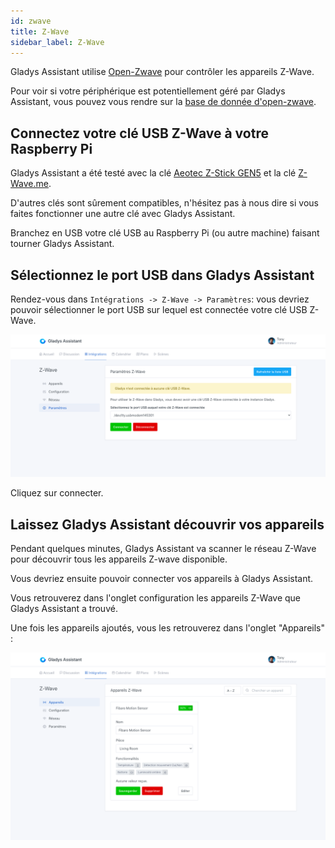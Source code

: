 ```yaml
---
id: zwave
title: Z-Wave
sidebar_label: Z-Wave
---
```


Gladys Assistant utilise [Open-Zwave](http://openzwave.com/) pour contrôler les appareils Z-Wave.

Pour voir si votre périphérique est potentiellement géré par Gladys Assistant, vous pouvez vous rendre sur la [base de donnée d'open-zwave](http://openzwave.com/device-database).

## Connectez votre clé USB Z-Wave à votre Raspberry Pi

Gladys Assistant a été testé avec la clé [Aeotec Z-Stick GEN5](https://www.amazon.fr/Contr%C3%B4leur-Z-Wave-Plus-Z-Stick-GEN5/dp/B00YETCNOE?tag=gladproj-21) et la clé [Z-Wave.me](https://www.amazon.fr/gp/product/B00QJEY6OC/?tag=gladproj-21).

D'autres clés sont sûrement compatibles, n'hésitez pas à nous dire si vous faites fonctionner une autre clé avec Gladys Assistant.

Branchez en USB votre clé USB au Raspberry Pi (ou autre machine) faisant tourner Gladys Assistant.

## Sélectionnez le port USB dans Gladys Assistant

Rendez-vous dans `Intégrations -> Z-Wave -> Paramètres`: vous devriez pouvoir sélectionner le port USB sur lequel est connectée votre clé USB Z-Wave.

![Z-Wave ajouter clé USB](../../../../../static/img/docs/fr/configuration/zwave/zwave-key.png)

Cliquez sur connecter.

## Laissez Gladys Assistant découvrir vos appareils

Pendant quelques minutes, Gladys Assistant va scanner le réseau Z-Wave pour découvrir tous les appareils Z-wave disponible.

Vous devriez ensuite pouvoir connecter vos appareils à Gladys Assistant.

Vous retrouverez dans l'onglet configuration les appareils Z-Wave que Gladys Assistant a trouvé.

Une fois les appareils ajoutés, vous les retrouverez dans l'onglet "Appareils" :

![Z-Wave liste des appareils](../../../../../static/img/docs/fr/configuration/zwave/zwave-device-added.png)
